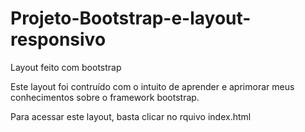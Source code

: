 # Projeto-Bootstrap-e-layout-responsivo
Layout feito com bootstrap

Este layout foi contruído com o intuito de aprender e aprimorar meus conhecimentos sobre o framework bootstrap.

Para acessar este layout, basta clicar no rquivo index.html
